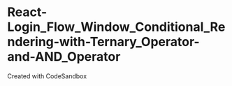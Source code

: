# React-Login_Flow_Window_Conditional_Rendering-with-Ternary_Operator-and-AND_Operator
Created with CodeSandbox

